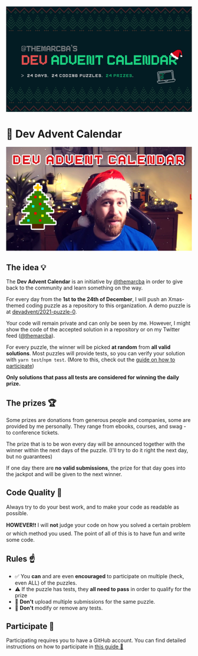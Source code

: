 ![](dac2021.jpg)

# 🎅 Dev Advent Calendar

[![Dev Advent Calendar Youtube Clip](./video_cover.png)](https://www.youtube.com/watch?v=AmtkdsTcHTo)

## The idea 💡

The **Dev Advent Calendar** is an initiative by [@themarcba](https://twitter.com/themarcba) in order to give back to the community and learn something on the way.

For every day from the **1st to the 24th of December**, I will push an Xmas-themed coding puzzle as a repository to this organization. A demo puzzle is at [devadvent/2021-puzzle-0](https://github.com/devadvent/2021-puzzle-0).

Your code will remain private and can only be seen by me. However, I might show the code of the accepted solution in a repository or on my Twitter feed ([@themarcba](https://twitter.com/themarcba)).

For every puzzle, the winner will be picked **at random** from **all valid solutions**. Most puzzles will provide tests, so you can verify your solution with `yarn test`/`npm test`. (More to this, check out the [guide on how to participate](CONTRIBUTING.md))

**Only solutions that pass all tests are considered for winning the daily prize.**

## The prizes 🏆

Some prizes are donations from generous people and companies, some are provided by me personally.
They range from ebooks, courses, and swag - to conference tickets.

The prize that is to be won every day will be announced together with the winner within the next days of the puzzle. (I'll try to do it right the next day, but no guarantees)

If one day there are **no valid submissions**, the prize for that day goes into the jackpot and will be given to the next winner.

## Code Quality 📐

Always try to do your best work, and to make your code as readable as possible.

**HOWEVER!**❗ I will **not** judge your code on how you solved a certain problem or which method you used. The point of all of this is to have fun and write some code.

## Rules ☝️

-   ✅ You **can** and are even **encouraged** to participate on multiple (heck, even ALL) of the puzzles.
-   ⚠️ If the puzzle has tests, they **all need to pass** in order to qualify for the prize
-   🚫 **Don't** upload multiple submissions for the same puzzle.
-   🚫 **Don't** modify or remove any tests.

## Participate 🚀

Participating requires you to have a GitHub account.
You can find detailed instructions on how to participate in [this guide 📖](CONTRIBUTING.md)

